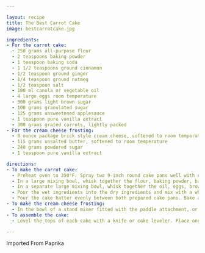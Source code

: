 ```yaml
---

layout: recipe
title: The Best Carrot Cake
image: bestcarrotcake.jpg

ingredients:
- For the carrot cake: 
  - 250 grams all-purpose flour
  - 2 teaspoons baking powder
  - 1 teaspoon baking soda
  - 1 1/2 teaspoons ground cinnamon
  - 1/2 teaspoon ground ginger
  - 1/4 teaspoon ground nutmeg
  - 1/2 teaspoon salt
  - 180 ml canola or vegetable oil
  - 4 large eggs room temperature
  - 300 grams light brown sugar
  - 100 grams granulated sugar
  - 125 grams unsweetened applesauce
  - 1 teaspoon pure vanilla extract
  - 300 grams grated carrots, lightly packed
- For the cream cheese frosting:
  - 8 ounce package brick style cream cheese, softened to room temperature
  - 115 grams unsalted butter, softened to room temperature
  - 240 grams powdered sugar
  - 1 teaspoon pure vanilla extract

directions:
- To make the carrot cake:
  - Preheat oven to 350°F. Spray two 9-inch round cake pans well with non stick cooking spray (you can also line the bottom of each pan with parchment paper for easier removal) and set aside.
  - In a large mixing bowl, whisk together the flour, baking powder, baking soda, cinnamon, ginger, nutmeg, and salt until well combined. Set aside.
  - In a separate large mixing bowl, whisk together the oil, eggs, brown sugar, granulated sugar, applesauce, and vanilla extract until fully combined. Add the grated carrots into the wet ingredients and mix until well combined.
  - Pour the wet ingredients into the dry ingredients and mix with a whisk or rubber spatula until just combined, making sure not to over mix the batter.
  - Pour the cake batter evenly between both prepared cake pans. Bake at 350°F for 30-35 minutes or until the tops of the cakes are set and a toothpick inserted into the center of each one comes out clean. Remove from the oven, transfer to a wire rack, and allow to cool in the pans for about 20-25 minutes. Once the cakes have cooled, remove from the pans and return the cakes to the wire rack to finish cooling.
- To make the cream cheese frosting:
  - In the bowl of a stand mixer fitted with the paddle attachment, or in a large mixing bowl using a hand-held mixer, beat the cream cheese until smooth. Add the butter and mix for about 30 seconds-1 minute until well combined and smooth. Add in the powdered sugar and vanilla extract and continue mixing until fully combined, scraping down the sides of the bowl as needed.
- To assemble the cake:
  - Level the tops of each cake with a knife or cake leveler. Place one of the cakes on a cake stand, top with a little over 1/2 cup of the frosting, and smooth it out into one even layer. Place the other cake on top and use the remaining frosting to frost the top and sides of the cake. Top with pecans or other toppings of choice if desired.

---
```

Imported From Paprika